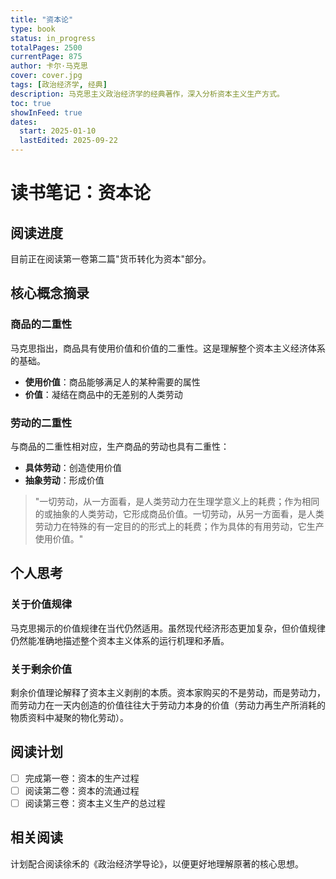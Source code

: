 ```yaml
---
title: "资本论"
type: book
status: in_progress
totalPages: 2500
currentPage: 875
author: 卡尔·马克思
cover: cover.jpg
tags: [政治经济学, 经典]
description: 马克思主义政治经济学的经典著作，深入分析资本主义生产方式。
toc: true
showInFeed: true
dates:
  start: 2025-01-10
  lastEdited: 2025-09-22
---
```


# 读书笔记：资本论

## 阅读进度

目前正在阅读第一卷第二篇"货币转化为资本"部分。

## 核心概念摘录

### 商品的二重性

马克思指出，商品具有使用价值和价值的二重性。这是理解整个资本主义经济体系的基础。

- **使用价值**：商品能够满足人的某种需要的属性
- **价值**：凝结在商品中的无差别的人类劳动

### 劳动的二重性

与商品的二重性相对应，生产商品的劳动也具有二重性：

- **具体劳动**：创造使用价值
- **抽象劳动**：形成价值

> "一切劳动，从一方面看，是人类劳动力在生理学意义上的耗费；作为相同的或抽象的人类劳动，它形成商品价值。一切劳动，从另一方面看，是人类劳动力在特殊的有一定目的的形式上的耗费；作为具体的有用劳动，它生产使用价值。"

## 个人思考

### 关于价值规律

马克思揭示的价值规律在当代仍然适用。虽然现代经济形态更加复杂，但价值规律仍然能准确地描述整个资本主义体系的运行机理和矛盾。

### 关于剩余价值

剩余价值理论解释了资本主义剥削的本质。资本家购买的不是劳动，而是劳动力，而劳动力在一天内创造的价值往往大于劳动力本身的价值（劳动力再生产所消耗的物质资料中凝聚的物化劳动）。

## 阅读计划

- [ ] 完成第一卷：资本的生产过程
- [ ] 阅读第二卷：资本的流通过程
- [ ] 阅读第三卷：资本主义生产的总过程

## 相关阅读

计划配合阅读徐禾的《政治经济学导论》，以便更好地理解原著的核心思想。
